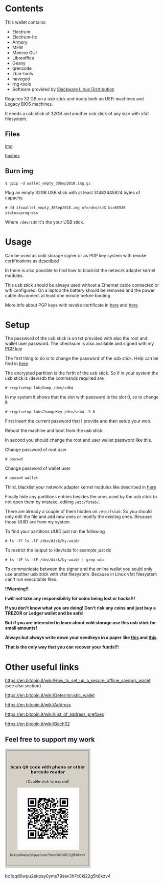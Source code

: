 # Contents

This wallet contains:

* Electrum
* Electrum-ltc
* Armory
* MEW 
* Monero GUI
* Libreoffice
* Geany
* qrencode
* zbar-tools
* haveged
* rng-tools
* Software provided by [Slackware Linux Distribution](http://www.slackware.com/)

Requires 32 GB on a usb stick and boots both on UEFI machines and Legacy BIOS
machines. 

It needs a usb stick of 32GB and another usb stick of any size with vfat
filesystem.

## Files 

[img](https://mega.nz/#!31dQBCwS!uZ8CGXPv1ljHJSKCGogIpUe2ZqG3HAzJfYpQlC-XKIo)

[hashes](https://mega.nz/#!60VyEYBL!Q431y6a_2WpFQ6_a2jDwZlGLjR_gNq_VgcSu3yZrilo)

## Burn img

`$ gzip -d wallet_empty_30Sep2018.img.gz`

Plug an empty 32GB USB stick with at least 31482445824 bytes of capacity.

`# dd if=wallet_empty_30Sep2018.img of=/dev/sdX bs=65536 status=progress`

Where `/dev/sdX` it's the your USB stick.

# Usage 

Can be used as cold storage signer or as PGP key system with revoke
certifications as [described](https://github.com/InserirAquiNome/crypto/blob/master/0_PGP.md)

In there is also possible to find how to blacklist the network adapter kernel
modules. 

This usb stick should be always used without a Ethernet cable connected or wifi
configured. On a laptop the battery should be removed and the power cable
disconnect at least one minute before booting.

More info about PGP keys with revoke certificate in
[here](https://github.com/InserirAquiNome/articles/blob/master/misc/PGP_anatomy.md)
and [here](https://github.com/InserirAquiNome/articles/blob/master/misc/PGP2.md)


# Setup 

The password of the usb stick is on txt provided with also the root and wallet
user password. The checksum is also available and signed with my [PGP key](https://github.com/InserirAquiNome/crypto/tree/master/pubkeys)

The first thing to do is to change the password of the usb stick. Help can be
find in
[here](https://unix.stackexchange.com/questions/252672/how-do-i-change-a-luks-password)

The encrypted partition is the forth of the usb stick. So if in your system
the usb stick is /dev/sdb the commands required are

```
# cryptsetup luksDump /dev/sdb4
```

In my system it shows that the slot with password is the slot 0, so to change it

```
# cryptsetup luksChangeKey /dev/sdb4 -S 0
```

First insert the current password that I provide and then setup your won.

Reboot the machine and boot from the usb stick.

In second you should change the root and user wallet password like this.

Change password of root user
```
# passwd 
```

Change password of wallet user
```
# passwd wallet
```

Third, blacklist your network adapter kernel modules like described in
[here](https://github.com/InserirAquiNome/crypto/blob/master/0_PGP.md)

Finally hide any partitions entries besides the ones used by the usb stick to not open
them by mistake, editing  `/etc/fstab/`.

There are already a couple of them hidden on `/etc/fstab`. So you should only
edit the file and add new ones or modify the existing ones. Because those UUID
are from my system.

To find your partitions UUID just run the following

```
# ls -lF ls -lF /dev/disk/by-uuid/
```
To restrict the output to /dev/sda for exemple just do

```
# ls -lF ls -lF /dev/disk/by-uuid/ | grep sda
```

To communicate between the signer and the online wallet you sould only use
another usb stick with vfat filesystem. Because in Linux vfat filesystem can't
run executable files.

**!!Warning!!** 

**I will not take any responsibility for coins being lost or hacks!!!** 

**If you don't know what you are doing! Don't risk any coins and just buy a TREZOR
or Ledger wallet and be safe!**

**But if you are interested in learn about cold storage use this usb stick for
small amounts!**

**Always but always write down your seedkeys in a paper like [this](https://github.com/InserirAquiNome/misc/blob/master/blank_seedkey_12.pdf) and
[this](https://github.com/InserirAquiNome/misc/blob/master/blank_seedkey_24.pdf).** 

**That is the only way that you can recover your funds!!!**


# Other useful links

https://en.bitcoin.it/wiki/How_to_set_up_a_secure_offline_savings_wallet (see
also section)

https://en.bitcoin.it/wiki/Deterministic_wallet

https://en.bitcoin.it/wiki/Address

https://en.bitcoin.it/wiki/List_of_address_prefixes

https://en.bitcoin.it/wiki/Bech32


## Feel free to support my work

![alt text](https://github.com/InserirAquiNome/crypto/blob/master/static/image/donate.png "Logo Title Text 1")

bc1qqd0wpu2ekpay0yms79sev3h7c0kl22g5h6kzv4
